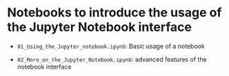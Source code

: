 # Notebooks to introduce the usage of the Jupyter Notebook interface

- `01_Using_the_Jupyter_notebook.ipynb`: Basic usage of a notebook 

- `02_More_on_the_Jupyter_Notebook.ipynb`: advanced features of the notebook interface